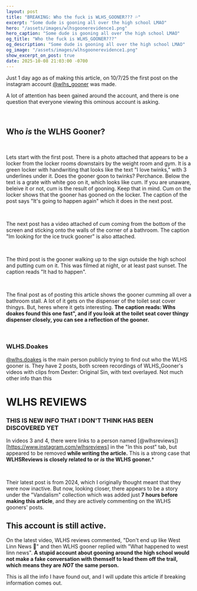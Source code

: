 ```yaml
---
layout: post
title: "BREAKING: Who the fuck is WLHS_GOONER??? 💦"
excerpt: "Some dude is gooning all over the high school LMAO"
hero: "/assets/images/wlhsgoonerevidence1.png"
hero_caption: "Some dude is gooning all over the high school LMAO"
og_title: "Who the fuck is WLHS_GOONER???"
og_description: "Some dude is gooning all over the high school LMAO"
og_image: "/assets/images/wlhsgoonerevidence1.png"
show_excerpt_on_post: true
date: 2025-10-08 21:03:00 -0700
---
```


Just 1 day ago as of making this article, on 10/7/25 the first post on the instagram account [@wlhs_gooner](https://www.instagram.com/wlhs_gooner) was made. 

A lot of attention has been gained around the account, and there is one question that everyone viewing this ominous account is asking. 

<br>

## **Who** ***is*** the WLHS Gooner?

<br>

Lets start with the first post. There is a photo attached that appears to be a locker from the locker rooms downstairs by the weight room and gym. It is a green locker with handwriting that looks like the text "I love twinks," with 3 underlines under it. Does the gooner goon to twinks? Perchance. Below the text is a grate with white goo on it, which looks like cum. If you are unaware, beleive it or not, cum is the result of gooning. Keep that in mind. Cum on the locker shows that the gooner has gooned on the locker. The caption of the post says "It's going to happen again" which it does in the next post.

<br>

The next post has a video attached of cum coming from the bottom of the screen and sticking onto the walls of the corner of a bathroom. The caption "Im looking for the ice truck gooner" is also attached.

<br>

The third post is the gooner walking up to the sign outside the high school and putting cum on it. This was filmed at night, or at least past sunset. The caption reads "It had to happen".

<br>

The final post as of posting this article shows the gooner cumming all over a bathroom stall. A lot of it gets on the dispenser of the toilet seat cover thingys. But, heres where it gets interesting. **The caption reads: Wlhs doakes found this one fast", and if you look at the toilet seat cover thingy dispenser closely, you can see a reflection of the gooner.**

<br>

### WLHS.Doakes

[@wlhs.doakes](https://www.instagram.com/wlhs.doakes) is the main person publicly trying to find out who the WLHS gooner is. They have 2 posts, both screen recordings of WLHS_Gooner's videos with clips from Dexter: Original Sin, with text overlayed. Not much other info than this


# WLHS REVIEWS
### THIS IS NEW INFO THAT I DON'T THINK HAS BEEN DISCOVERED YET

In videos 3 and 4, there were links to a person named [@wlhsreviews])[https://www.instagram.com/wlhsreviews] in the "In this post" tab, but appeared to be removed **while writing the article.** This is a strong case that **WLHSReviews is closely related to or** ***is*** **the WLHS gooner.***

<br>

Their latest post is from 2024, which I originally thought meant that they were now inactive. But now, looking closer, there appears to be a story under the "Vandalism" collection which was added just **7 hours before making this article**, and they are actively commenting on the WLHS gooners' posts.

## This account is still active.

On the latest video, WLHS reviews commented, "Don't end up like West Linn News 🙏" and then WLHS gooner replied with "What happened to west linn news". **A stupid account about gooning around the high school would not make a fake conversation with themself to lead them off the trail, which means they are** ***NOT*** **the same person.**


This is all the info I have found out, and I will update this article if breaking information comes out.

